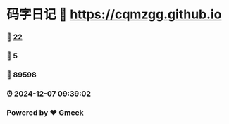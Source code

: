 # 码字日记 :link: https://cqmzgg.github.io 
### :page_facing_up: [22](https://cqmzgg.github.io/tag.html) 
### :speech_balloon: 5 
### :hibiscus: 89598 
### :alarm_clock: 2024-12-07 09:39:02 
### Powered by :heart: [Gmeek](https://github.com/Meekdai/Gmeek)

